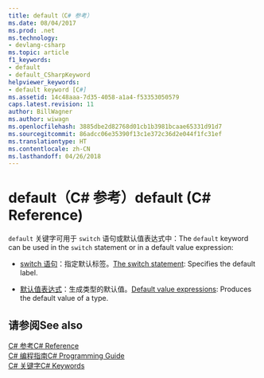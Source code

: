 ```yaml
---
title: default（C# 参考）
ms.date: 08/04/2017
ms.prod: .net
ms.technology:
- devlang-csharp
ms.topic: article
f1_keywords:
- default
- default_CSharpKeyword
helpviewer_keywords:
- default keyword [C#]
ms.assetid: 14c48aaa-7d35-4058-a1a4-f53353050579
caps.latest.revision: 11
author: BillWagner
ms.author: wiwagn
ms.openlocfilehash: 3885dbe2d82768d01cb1b3981bcaae65331d91d7
ms.sourcegitcommit: 86adcc06e35390f13c1e372c36d2e044f1fc31ef
ms.translationtype: HT
ms.contentlocale: zh-CN
ms.lasthandoff: 04/26/2018
---
```

# <a name="default-c-reference"></a><span data-ttu-id="631a5-102">default（C# 参考）</span><span class="sxs-lookup"><span data-stu-id="631a5-102">default (C# Reference)</span></span>

<span data-ttu-id="631a5-103">`default` 关键字可用于 `switch` 语句或默认值表达式中：</span><span class="sxs-lookup"><span data-stu-id="631a5-103">The `default` keyword can be used in the `switch` statement or in a default value expression:</span></span>

- <span data-ttu-id="631a5-104">[switch 语句](switch.md)：指定默认标签。</span><span class="sxs-lookup"><span data-stu-id="631a5-104">[The switch statement](switch.md): Specifies the default label.</span></span>

- <span data-ttu-id="631a5-105">[默认值表达式](../../programming-guide/statements-expressions-operators/default-value-expressions.md)：生成类型的默认值。</span><span class="sxs-lookup"><span data-stu-id="631a5-105">[Default value expressions](../../programming-guide/statements-expressions-operators/default-value-expressions.md): Produces the default value of a type.</span></span>

## <a name="see-also"></a><span data-ttu-id="631a5-106">请参阅</span><span class="sxs-lookup"><span data-stu-id="631a5-106">See also</span></span>

 [<span data-ttu-id="631a5-107">C# 参考</span><span class="sxs-lookup"><span data-stu-id="631a5-107">C# Reference</span></span>](../index.md)  
 [<span data-ttu-id="631a5-108">C# 编程指南</span><span class="sxs-lookup"><span data-stu-id="631a5-108">C# Programming Guide</span></span>](../../programming-guide/index.md)  
 [<span data-ttu-id="631a5-109">C# 关键字</span><span class="sxs-lookup"><span data-stu-id="631a5-109">C# Keywords</span></span>](index.md)  
